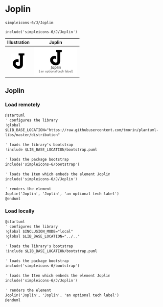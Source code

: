 # Joplin


```text
simpleicons-6/J/Joplin
```

```text
include('simpleicons-6/J/Joplin')
```



| Illustration | Joplin |
| :---: | :---: |
| ![illustration for Illustration](../../simpleicons-6/J/Joplin.png) | ![illustration for Joplin](../../simpleicons-6/J/Joplin.Local.png) |




## Joplin

### Load remotely
```plantuml
@startuml
' configures the library
!global $LIB_BASE_LOCATION="https://raw.githubusercontent.com/tmorin/plantuml-libs/master/distribution"

' loads the library's bootstrap
!include $LIB_BASE_LOCATION/bootstrap.puml

' loads the package bootstrap
include('simpleicons-6/bootstrap')

' loads the Item which embeds the element Joplin
include('simpleicons-6/J/Joplin')

' renders the element
Joplin('Joplin', 'Joplin', 'an optional tech label')
@enduml
```

### Load locally
```plantuml
@startuml
' configures the library
!global $INCLUSION_MODE="local"
!global $LIB_BASE_LOCATION="../.."

' loads the library's bootstrap
!include $LIB_BASE_LOCATION/bootstrap.puml

' loads the package bootstrap
include('simpleicons-6/bootstrap')

' loads the Item which embeds the element Joplin
include('simpleicons-6/J/Joplin')

' renders the element
Joplin('Joplin', 'Joplin', 'an optional tech label')
@enduml
```

